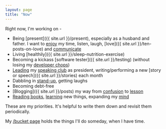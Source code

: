 ```yaml
---
layout: page
title: "Now"
---
```


Right now, I'm working on -

  - Being [present]({{ site.url }}/present), especially as a husband and father. I want to [enjoy]({{site.url}}/enthusiasm) my time, listen, laugh, [love]({{ site.url }}/ten-posts-on-love) and [communicate]({{site.url}}/have-a-point)
  - Living [healthily]({{ site.url }}/sleep-nutrition-exercise)
  - Becoming a kickass [software tester]({{ site.url }}/testing) (without losing my [developer chops]({{site.url}}/how-to-think))
  - [Leading]({{site.url}}/love-your-audience/) my [speaking club]({{site.url}}/public-speaking-and-living-with-fear) as president, writing/performing a new [story or speech]({{ site.url }}/stories) each month
  - Dabbling in [stand-up]({{site.url}}/comedy), getting laughs
  - Becoming debt-free
  - [Blogging]({{ site.url }}/posts) my way from [confusion]({{site.url}}/confusion-confidence) to [lesson]({{site.url}}/hang-loose)
  - [Reading books]({{site.url}}/book-notes), [learning]({{site.url}}/meta-learning) new things, expanding my [mind]({{site.url}}/metacognition)

These are my priorities. It's helpful to write them down and revisit them periodically.

My [/bucket page]({{site.url}}/bucket) holds the things I'll do someday, when I have time.
